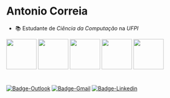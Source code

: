 # Antonio Correia
- 📚 Estudante de *Ciência da Computação* na *UFPI*
<div style="display: inline-block;">
        <img width=80px" height="80px" src="https://cdn.jsdelivr.net/gh/devicons/devicon/icons/html5/html5-plain-wordmark.svg" />
        <img width=80px" height="80px" src="https://cdn.jsdelivr.net/gh/devicons/devicon/icons/css3/css3-plain-wordmark.svg" />
        <img width="80px" height="80px" src="https://cdn.jsdelivr.net/gh/devicons/devicon/icons/python/python-original-wordmark.svg" />
        <img width="80px" height="80px" src="https://cdn.jsdelivr.net/gh/devicons/devicon/icons/django/django-original.svg" />
        <img width="80px" height="80px" src="https://cdn.jsdelivr.net/gh/devicons/devicon/icons/javascript/javascript-original.svg" />
</div>

#

<div style="display: inline-block;">
        <a href="mailto:antoniocorreiacruz@outlook.com"><img alt ="Badge-Outlook" src="https://img.shields.io/badge/Microsoft_Outlook-0078D4?style=for-the-badge&logo=microsoft-outlook&logoColor=white" alt=""></a>
        <a href="mailto: bacelar849@gmail.com"><img alt ="Badge-Gmail" src="https://img.shields.io/badge/Gmail-D14836?style=for-the-badge&logo=gmail&logoColor=white" alt=""></a>
        <a href="https://www.linkedin.com/in/antonio-correia-595612209/"><img alt ="Badge-Linkedin" src="https://img.shields.io/badge/LinkedIn-0077B5?style=for-the-badge&logo=linkedin&logoColor=white" alt=""></a>
</div>

